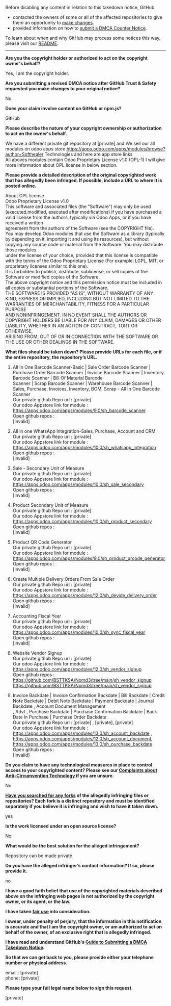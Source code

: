Before disabling any content in relation to this takedown notice, GitHub
- contacted the owners of some or all of the affected repositories to give them an opportunity to [make changes](https://docs.github.com/en/github/site-policy/dmca-takedown-policy#a-how-does-this-actually-work).
- provided information on how to [submit a DMCA Counter Notice](https://docs.github.com/en/articles/guide-to-submitting-a-dmca-counter-notice).

To learn about when and why GitHub may process some notices this way, please visit our [README](https://github.com/github/dmca/blob/master/README.md#anatomy-of-a-takedown-notice).

---

**Are you the copyright holder or authorized to act on the copyright owner's behalf?**  
  
Yes, I am the copyright holder.  
  
**Are you submitting a revised DMCA notice after GitHub Trust & Safety requested you make changes to your original notice?**  
  
No  
  
**Does your claim involve content on GitHub or npm.js?**  
  
GitHub  
  
**Please describe the nature of your copyright ownership or authorization to act on the owner's behalf.**  
  
We have a different private git repository at [private] and We sell our all modules on odoo apps store https://apps.odoo.com/apps/modules/browse?author=Softhealer Technologies and here are app store links  
All aboves modules contain Odoo Proprietary License v1.0 (OPL-1) I will give more information about OPL license in below section.  
  
**Please provide a detailed description of the original copyrighted work that has allegedly been infringed. If possible, include a URL to where it is posted online.**  
  
About OPL license  
Odoo Proprietary License v1.0  
This software and associated files (the "Software") may only be used (executed,modified, executed after modifications) if you have purchased a valid license from the authors, typically via Odoo Apps, or if you have received a written  
agreement from the authors of the Software (see the COPYRIGHT file).  
You may develop Odoo modules that use the Software as a library (typically by depending on it, importing it and using its resources), but without copying any source code or material from the Software. You may distribute those modules  
under the license of your choice, provided that this license is compatible with the terms of the Odoo Proprietary License (For example: LGPL, MIT, or proprietary licenses similar to this one).  
It is forbidden to publish, distribute, sublicense, or sell copies of the Software or modified copies of the Software.  
The above copyright notice and this permission notice must be included in all copies or substantial portions of the Software.  
THE SOFTWARE IS PROVIDED "AS IS", WITHOUT WARRANTY OF ANY KIND, EXPRESS OR IMPLIED, INCLUDING BUT NOT LIMITED TO THE WARRANTIES OF MERCHANTABILITY, FITNESS FOR A PARTICULAR PURPOSE  
AND NONINFRINGEMENT. IN NO EVENT SHALL THE AUTHORS OR COPYRIGHT HOLDERS BE LIABLE FOR ANY CLAIM, DAMAGES OR OTHER LIABILITY, WHETHER IN AN ACTION OF CONTRACT, TORT OR OTHERWISE,  
ARISING FROM, OUT OF OR IN CONNECTION WITH THE SOFTWARE OR THE USE OR OTHER DEALINGS IN THE SOFTWARE.  
  
**What files should be taken down? Please provide URLs for each file, or if the entire repository, the repository’s URL.**  
  
1) All In One Barcode Scanner-Basic | Sale Order Barcode Scanner | Purchase Order Barcode Scanner | Invoice Barcode Scanner | Inventory Barcode Scanner | Bill Of Material Barcode  
Scanner | Scrap Barcode Scanner | Warehouse Barcode Scanner | Sales, Purchase, Invoices, Inventory, BOM, Scrap - All In One Barcode Scanner  
Our private github Repo url : [private]   
Our odoo Appstore link for module : https://apps.odoo.com/apps/modules/9.0/sh_barcode_scanner  
Open github repos :  
[invalid]

2) All in one WhatsApp Integration-Sales, Purchase, Account and CRM  
Our private github Repo url : [private]  
Our odoo Appstore link for module : https://apps.odoo.com/apps/modules/10.0/sh_whatsapp_integration  
Open github repos :  
[invalid]  
  
3) Sale - Secondary Unit of Measure  
Our private github Repo url : [private]    
Our odoo Appstore link for module : https://apps.odoo.com/apps/modules/10.0/sh_sale_secondary  
Open github repos :  
[invalid]

4) Product Secondary Unit of Measure  
Our private github Repo url : [private]  
Our odoo Appstore link for module : https://apps.odoo.com/apps/modules/10.0/sh_product_secondary  
Open github repos :  
[invalid]

5) Product QR Code Generator  
Our private github Repo url : [private]  
Our odoo Appstore link for module : https://apps.odoo.com/apps/modules/9.0/sh_product_qrcode_generator  
Open github repos :  
[invalid]  
  
6) Create Multiple Delivery Orders From Sale Order  
Our private github Repo url : [private]   
Our odoo Appstore link for module : https://apps.odoo.com/apps/modules/12.0/sh_devide_delivery_order  
Open github repos :  
[invalid]

7) Accounting Fiscal Year  
Our private github Repo url : [private]   
Our odoo Appstore link for module : https://apps.odoo.com/apps/modules/10.0/sh_sync_fiscal_year  
Open github repos :  
[invalid]  
  
8) Website Vendor Signup  
Our private github Repo url : [private]   
Our odoo Appstore link for module : https://apps.odoo.com/apps/modules/12.0/sh_vendor_signup  
Open github repos :  
https://github.com/BSTTKSA/Nomd3/tree/main/sh_vendor_signup  
https://github.com/BSTTKSA/Nomd3/tree/main/sh_vendor_signup  

9) Invoice Backdate | Invoice Confirmation Backdate | Bill Backdate | Credit Note Backdate | Debit Note Backdate | Payment Backdate | Journal Backdate , Account Document Management  
, Advt , Purchase Backdate | Purchase Confirmation Backdate | Back Date In Purchase | Purchase Order Backdate  
Our private github Repo url : [private] , [private], [private]  
Our odoo Appstore link for module : https://apps.odoo.com/apps/modules/13.0/sh_account_backdate , https://apps.odoo.com/apps/modules/12.0/sh_account_document,  
https://apps.odoo.com/apps/modules/13.0/sh_purchase_backdate  
Open github repos :  
[invalid]
  
**Do you claim to have any technological measures in place to control access to your copyrighted content? Please see our <a href="https://docs.github.com/articles/guide-to-submitting-a-dmca-takedown-notice#complaints-about-anti-circumvention-technology">Complaints about Anti-Circumvention Technology</a> if you are unsure.**  
  
No  
  
**<a href="https://docs.github.com/articles/dmca-takedown-policy#b-what-about-forks-or-whats-a-fork">Have you searched for any forks</a> of the allegedly infringing files or repositories? Each fork is a distinct repository and must be identified separately if you believe it is infringing and wish to have it taken down.**  
  
yes  
  
**Is the work licensed under an open source license?**  
  
No  
  
**What would be the best solution for the alleged infringement?**  
  
Repository can be made private  
  
**Do you have the alleged infringer’s contact information? If so, please provide it.**  
  
no  
  
**I have a good faith belief that use of the copyrighted materials described above on the infringing web pages is not authorized by the copyright owner, or its agent, or the law.**  
  
**I have taken <a href="https://www.lumendatabase.org/topics/22">fair use</a> into consideration.**  
  
**I swear, under penalty of perjury, that the information in this notification is accurate and that I am the copyright owner, or am authorized to act on behalf of the owner, of an exclusive right that is allegedly infringed.**  
  
**I have read and understand GitHub's <a href="https://docs.github.com/articles/guide-to-submitting-a-dmca-takedown-notice/">Guide to Submitting a DMCA Takedown Notice</a>.**  
  
**So that we can get back to you, please provide either your telephone number or physical address.**  
  
email : [private]    
phone: [private]     
  
**Please type your full legal name below to sign this request.**  
  
[private]     
